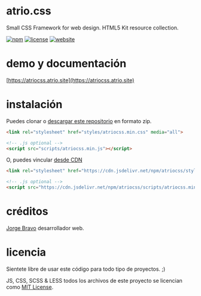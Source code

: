 atrio.css
====
Small CSS Framework for web design. HTML5 Kit resource collection.

[![npm](https://img.shields.io/npm/v/atriocss.svg)](https://www.npmjs.com/package/atriocss)
[![license](https://img.shields.io/badge/license-MIT-yellow.svg)](https://github.com/webestudio/atriocss/blob/master/LICENSE)
[![website](https://img.shields.io/badge/website-online-green.svg)](https://atriocss.atrio.site)

demo y documentación
===
[https://atriocss.atrio.site](https://atriocss.atrio.site)


instalación
====
Puedes clonar o [descargar este repositorio](https://github.com/webestudio/atriocss/archive/master.zip) en formato zip.
```html
<link rel="stylesheet" href="styles/atriocss.min.css" media="all">

<!-- .js optional -->
<script src="scripts/atriocss.min.js"></script>
```

O, puedes vincular [desde CDN](https://cdn.jsdelivr.net/npm/atriocss/styles/atriocss.min.css)
```html
<link rel="stylesheet" href="https://cdn.jsdelivr.net/npm/atriocss/styles/atriocss.min.css" media="all">

<!-- .js optional -->
<script src="https://cdn.jsdelivr.net/npm/atriocss/scripts/atriocss.min.js"></script>
```


créditos
===
[Jorge Bravo](https://twitter.com/webestudio) desarrollador web.


licencia
====
Sientete libre de usar este código para todo tipo de proyectos. ;)

JS, CSS, SCSS & LESS todos los archivos de este proyecto se licencian como [MIT License](/LICENSE.md).
